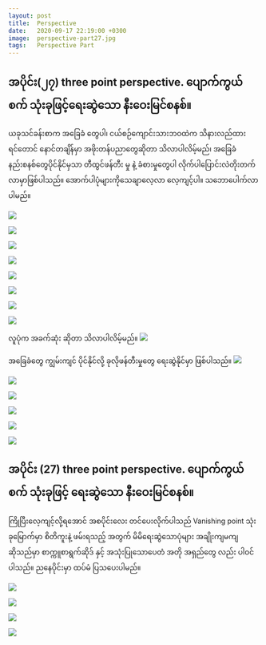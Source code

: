 ```yaml
---
layout: post
title:  Perspective
date:   2020-09-17 22:19:00 +0300
image:  perspective-part27.jpg
tags:   Perspective Part
---
```

## အပိုင်း(၂၇) three point perspective. ပျောက်ကွယ်စက် သုံးခုဖြင့်ရေးဆွဲသော နီးဝေးမြင်စနစ်။
ယခုသင်ခန်းစာက အခြေခံ တွေပါ၊ ငယ်စဉ်ကျောင်းသားဘဝထဲက သိနားလည်ထားရင်တောင် နောင်တချိန်မှာ အဖိုးတန်ပညာတွေဆိုတာ သိလာပါလိမ့်မည်၊ အခြေခံ နည်းစနစ်တွေပိုင်နိုင်မှသာ တီထွင်ဖန်တီး မှု နဲ့ ခံစားမှုတွေပါ လိုက်ပါပြောင်းလဲတိုးတက်လာမှာဖြစ်ပါသည်။ အောက်ပါပုံများကိုသေချာလေ့လာ လေ့ကျင့်ပါ။ သဘောပေါက်လာပါမည်။

![]({{site.baseurl}}/img/perspective-part27/01-01.jpg)

![]({{site.baseurl}}/img/perspective-part27/01-02.jpg)

![]({{site.baseurl}}/img/perspective-part27/01-03.jpg)

![]({{site.baseurl}}/img/perspective-part27/01-04.jpg)

![]({{site.baseurl}}/img/perspective-part27/01-05.jpg)

![]({{site.baseurl}}/img/perspective-part27/01-06.jpg)

![]({{site.baseurl}}/img/perspective-part27/01-07.jpg)

![]({{site.baseurl}}/img/perspective-part27/01-08.jpg)

လူပုံက အခက်ဆုံး ဆိုတာ သိလာပါလိမ့်မည်။
![]({{site.baseurl}}/img/perspective-part27/01-09.jpg)

အခြေခံတွေ ကျွမ်းကျင် ပိုင်နိုင်လို့ ခုလိုဖန်တီးမှုတွေ ရေးဆွဲနိုင်မှာ ဖြစ်ပါသည်။
![]({{site.baseurl}}/img/perspective-part27/01-10.jpg)

![]({{site.baseurl}}/img/perspective-part27/01-11.jpg)

![]({{site.baseurl}}/img/perspective-part27/01-12.jpg)

![]({{site.baseurl}}/img/perspective-part27/01-13.jpg)

![]({{site.baseurl}}/img/perspective-part27/01-14.jpg)

![]({{site.baseurl}}/img/perspective-part27/01-15.jpg)


## အပိုင်း (27) three point perspective. ပျောက်ကွယ်စက် သုံးခုဖြင့် ရေးဆွဲသော နီးဝေးမြင်စနစ်။
ကြိုပြီးလေ့ကျင့်လို့ရအောင် အစပိုင်းလေး တင်ပေးလိုက်ပါသည် Vanishing point သုံးခုမြောက်မှာ စိတိကူးနဲ့ ဖမ်းရသည့် အတွက် မိမိရေးဆွဲသောပုံများ အချိုးကျမကျဆိုသည်မှာ စာက္ကူစာရွက်ဆိုဒ် နှင့် အသုံးပြုသောပေတံ အတို အရှည်တွေ လည်း ပါဝင်ပါသည်။ ညနေပိုင်းမှာ ထပ်မံ ပြသပေးပါမည်။


![]({{site.baseurl}}/img/perspective-part27/02-01.jpg)

![]({{site.baseurl}}/img/perspective-part27/02-02.jpg)

![]({{site.baseurl}}/img/perspective-part27/02-03.jpg)

![]({{site.baseurl}}/img/perspective-part27/02-04.jpg)


